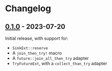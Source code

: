 # Changelog

## [0.1.0] - 2023-07-20

Initial release, with support for:
- `SinkExt::reserve`
- A `join_then_try!` macro
- A `future::join_all_then_try` adapter
- `TryFutureExt`, with a `collect_than_try` adapter

[0.1.0]: https://github.com/oxidecomputer/cancel-safe-futures/releases/cancel-safe-futures-0.1.0
